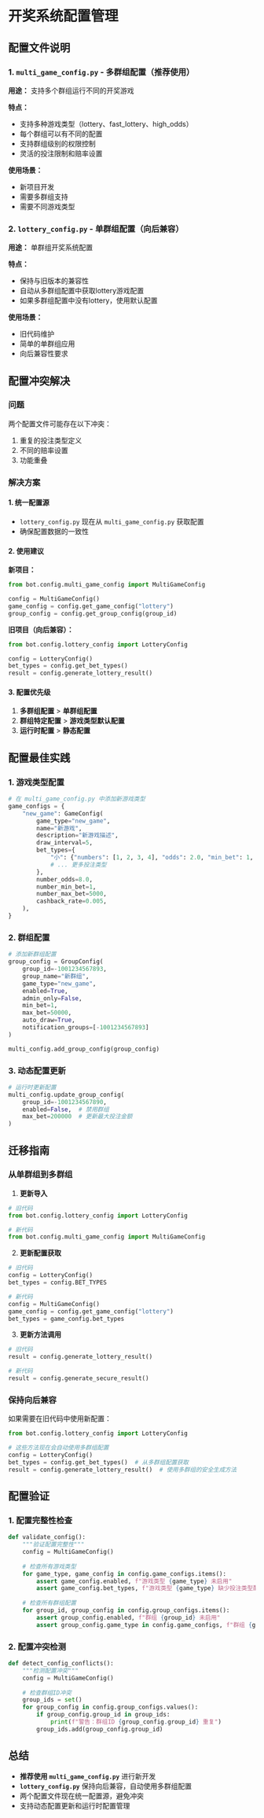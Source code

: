 # 开奖系统配置管理

## 配置文件说明

### 1. `multi_game_config.py` - 多群组配置（推荐使用）

**用途：** 支持多个群组运行不同的开奖游戏

**特点：**
- 支持多种游戏类型（lottery、fast_lottery、high_odds）
- 每个群组可以有不同的配置
- 支持群组级别的权限控制
- 灵活的投注限制和赔率设置

**使用场景：**
- 新项目开发
- 需要多群组支持
- 需要不同游戏类型

### 2. `lottery_config.py` - 单群组配置（向后兼容）

**用途：** 单群组开奖系统配置

**特点：**
- 保持与旧版本的兼容性
- 自动从多群组配置中获取lottery游戏配置
- 如果多群组配置中没有lottery，使用默认配置

**使用场景：**
- 旧代码维护
- 简单的单群组应用
- 向后兼容性要求

## 配置冲突解决

### 问题
两个配置文件可能存在以下冲突：
1. 重复的投注类型定义
2. 不同的赔率设置
3. 功能重叠

### 解决方案

#### 1. 统一配置源
- `lottery_config.py` 现在从 `multi_game_config.py` 获取配置
- 确保配置数据的一致性

#### 2. 使用建议

**新项目：**
```python
from bot.config.multi_game_config import MultiGameConfig

config = MultiGameConfig()
game_config = config.get_game_config("lottery")
group_config = config.get_group_config(group_id)
```

**旧项目（向后兼容）：**
```python
from bot.config.lottery_config import LotteryConfig

config = LotteryConfig()
bet_types = config.get_bet_types()
result = config.generate_lottery_result()
```

#### 3. 配置优先级

1. **多群组配置** > **单群组配置**
2. **群组特定配置** > **游戏类型默认配置**
3. **运行时配置** > **静态配置**

## 配置最佳实践

### 1. 游戏类型配置

```python
# 在 multi_game_config.py 中添加新游戏类型
game_configs = {
    "new_game": GameConfig(
        game_type="new_game",
        name="新游戏",
        description="新游戏描述",
        draw_interval=5,
        bet_types={
            "小": {"numbers": [1, 2, 3, 4], "odds": 2.0, "min_bet": 1, "max_bet": 50000},
            # ... 更多投注类型
        },
        number_odds=8.0,
        number_min_bet=1,
        number_max_bet=5000,
        cashback_rate=0.005,
    ),
}
```

### 2. 群组配置

```python
# 添加新群组配置
group_config = GroupConfig(
    group_id=-1001234567893,
    group_name="新群组",
    game_type="new_game",
    enabled=True,
    admin_only=False,
    min_bet=1,
    max_bet=50000,
    auto_draw=True,
    notification_groups=[-1001234567893]
)

multi_config.add_group_config(group_config)
```

### 3. 动态配置更新

```python
# 运行时更新配置
multi_config.update_group_config(
    group_id=-1001234567890,
    enabled=False,  # 禁用群组
    max_bet=200000  # 更新最大投注金额
)
```

## 迁移指南

### 从单群组到多群组

1. **更新导入**
```python
# 旧代码
from bot.config.lottery_config import LotteryConfig

# 新代码
from bot.config.multi_game_config import MultiGameConfig
```

2. **更新配置获取**
```python
# 旧代码
config = LotteryConfig()
bet_types = config.BET_TYPES

# 新代码
config = MultiGameConfig()
game_config = config.get_game_config("lottery")
bet_types = game_config.bet_types
```

3. **更新方法调用**
```python
# 旧代码
result = config.generate_lottery_result()

# 新代码
result = config.generate_secure_result()
```

### 保持向后兼容

如果需要在旧代码中使用新配置：

```python
from bot.config.lottery_config import LotteryConfig

# 这些方法现在会自动使用多群组配置
config = LotteryConfig()
bet_types = config.get_bet_types()  # 从多群组配置获取
result = config.generate_lottery_result()  # 使用多群组的安全生成方法
```

## 配置验证

### 1. 配置完整性检查

```python
def validate_config():
    """验证配置完整性"""
    config = MultiGameConfig()
    
    # 检查所有游戏类型
    for game_type, game_config in config.game_configs.items():
        assert game_config.enabled, f"游戏类型 {game_type} 未启用"
        assert game_config.bet_types, f"游戏类型 {game_type} 缺少投注类型配置"
    
    # 检查所有群组配置
    for group_id, group_config in config.group_configs.items():
        assert group_config.enabled, f"群组 {group_id} 未启用"
        assert group_config.game_type in config.game_configs, f"群组 {group_id} 的游戏类型不存在"
```

### 2. 配置冲突检测

```python
def detect_config_conflicts():
    """检测配置冲突"""
    config = MultiGameConfig()
    
    # 检查群组ID冲突
    group_ids = set()
    for group_config in config.group_configs.values():
        if group_config.group_id in group_ids:
            print(f"警告：群组ID {group_config.group_id} 重复")
        group_ids.add(group_config.group_id)
```

## 总结

- **推荐使用 `multi_game_config.py`** 进行新开发
- **`lottery_config.py`** 保持向后兼容，自动使用多群组配置
- 两个配置文件现在统一配置源，避免冲突
- 支持动态配置更新和运行时配置管理 